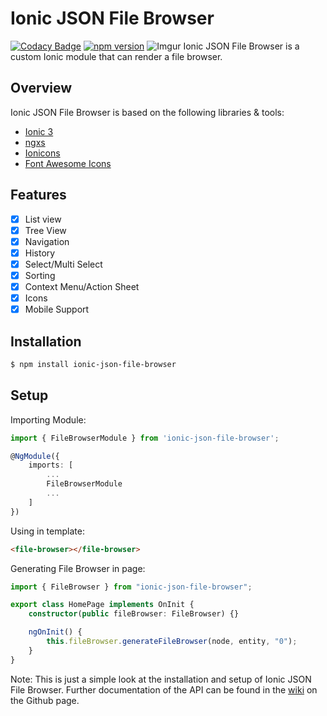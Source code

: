 # Ionic JSON File Browser

[![Codacy Badge](https://api.codacy.com/project/badge/Grade/69ea6eb4cdfe4fe98a8c2d98913faba6)](https://www.codacy.com/app/ryanteo96/ionic-json-file-browser?utm_source=github.com&utm_medium=referral&utm_content=ryanteo96/ionic-json-file-browser&utm_campaign=Badge_Grade) [![npm version](https://badge.fury.io/js/ionic-json-file-browser.svg)](https://badge.fury.io/js/ionic-json-file-browser)
![Imgur](https://i.imgur.com/0mllPjV.png)
Ionic JSON File Browser is a custom Ionic module that can render a file browser.

## Overview

Ionic JSON File Browser is based on the following libraries & tools:

-   [Ionic 3](https://github.com/ionic-team/ionic)
-   [ngxs](https://github.com/ngxs/store)
-   [Ionicons](https://github.com/ionic-team/ionicons)
-   [Font Awesome Icons](https://fontawesome.com/icons?d=gallery)

## Features

-   [x] List view
-   [x] Tree View
-   [x] Navigation
-   [x] History
-   [x] Select/Multi Select
-   [x] Sorting
-   [x] Context Menu/Action Sheet
-   [x] Icons
-   [x] Mobile Support

## Installation

```sh
$ npm install ionic-json-file-browser
```

## Setup

Importing Module:

```typescript
import { FileBrowserModule } from 'ionic-json-file-browser';

@NgModule({
    imports: [
        ...
        FileBrowserModule
        ...
    ]
})
```

Using in template:

```html
<file-browser></file-browser>
```

Generating File Browser in page:

```typescript
import { FileBrowser } from "ionic-json-file-browser";

export class HomePage implements OnInit {
	constructor(public fileBrowser: FileBrowser) {}

	ngOnInit() {
		this.fileBrowser.generateFileBrowser(node, entity, "0");
	}
}
```

Note: This is just a simple look at the installation and setup of Ionic JSON File Browser. Further documentation of the API can be found in the [wiki](https://github.com/ryanteo96/ionic-json-file-browser/wiki) on the Github page.
